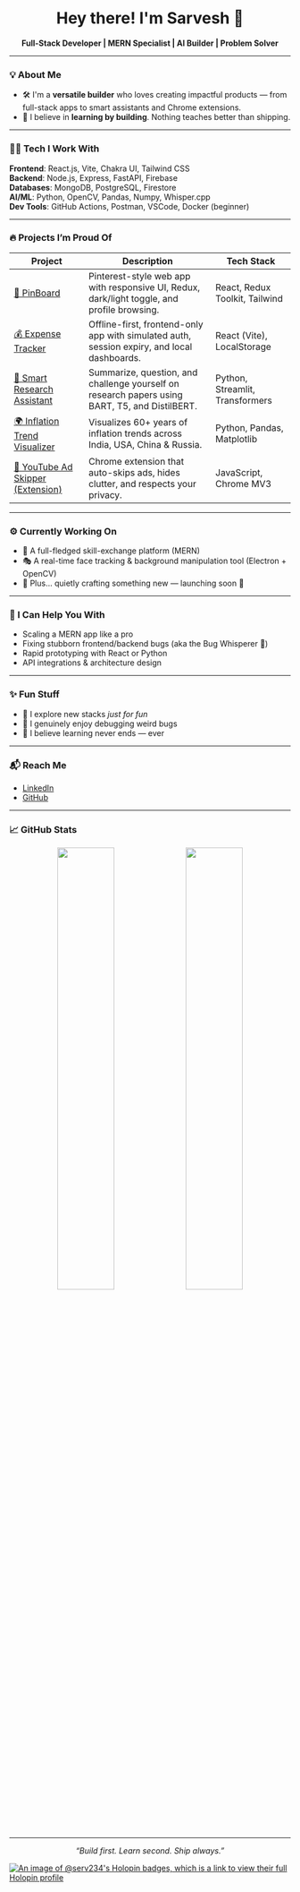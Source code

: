 <h1 align="center">Hey there! I'm Sarvesh 👋</h1>
<p align="center">
  <b>Full-Stack Developer | MERN Specialist | AI Builder | Problem Solver</b>
</p>

---

### 💡 About Me

- 🛠️ I'm a **versatile builder** who loves creating impactful products — from full-stack apps to smart assistants and Chrome extensions.
- 🚀 I believe in **learning by building**. Nothing teaches better than shipping.

---

### 👨‍💻 Tech I Work With

**Frontend**: React.js, Vite, Chakra UI, Tailwind CSS  
**Backend**: Node.js, Express, FastAPI, Firebase  
**Databases**: MongoDB, PostgreSQL, Firestore  
**AI/ML**: Python, OpenCV, Pandas, Numpy, Whisper.cpp  
**Dev Tools**: GitHub Actions, Postman, VSCode, Docker (beginner)  

---

### 🔥 Projects I’m Proud Of

| Project | Description | Tech Stack |
|--------|-------------|------------|
| [📌 PinBoard](https://github.com/serv-er/pinboard) | Pinterest-style web app with responsive UI, Redux, dark/light toggle, and profile browsing. | React, Redux Toolkit, Tailwind |
| [💰 Expense Tracker](https://github.com/serv-er/client-web) | Offline-first, frontend-only app with simulated auth, session expiry, and local dashboards. | React (Vite), LocalStorage |
| [🧠 Smart Research Assistant](https://github.com/serv-er/Smart_Assistant_For_Research_Paper_summarizer) | Summarize, question, and challenge yourself on research papers using BART, T5, and DistilBERT. | Python, Streamlit, Transformers |
| [🌍 Inflation Trend Visualizer](https://github.com/serv-er/inflation-Trend) | Visualizes 60+ years of inflation trends across India, USA, China & Russia. | Python, Pandas, Matplotlib |
| [🚫 YouTube Ad Skipper (Extension)](https://github.com/serv-er/yt-adBlock) | Chrome extension that auto-skips ads, hides clutter, and respects your privacy. | JavaScript, Chrome MV3 |

---

### ⚙️ Currently Working On

- 💼 A full-fledged skill-exchange platform (MERN)  
- 🎭 A real-time face tracking & background manipulation tool (Electron + OpenCV)  
- 🧪 Plus... quietly crafting something new — launching soon 👀

---

### 🧠 I Can Help You With

- Scaling a MERN app like a pro  
- Fixing stubborn frontend/backend bugs (aka the Bug Whisperer 🐛)  
- Rapid prototyping with React or Python  
- API integrations & architecture design  

---

### ✨ Fun Stuff

- 🧪 I explore new stacks *just for fun*  
- 🐞 I genuinely enjoy debugging weird bugs  
- 🔁 I believe learning never ends — ever  

---

### 📬 Reach Me

- [LinkedIn](https://www.linkedin.com/in/sarvesh-baranwal-9a5b29201)  
- [GitHub](https://github.com/serv-er)  
<!--- Add your portfolio link if you have one -->

---

### 📈 GitHub Stats

<p align="center">
  <img src="https://github-readme-stats.vercel.app/api?username=serv-er&show_icons=true&theme=react&count_private=true" width="45%" />
  <img src="https://github-readme-streak-stats.herokuapp.com/?user=serv-er&theme=react" width="45%" />
</p>

---

<p align="center">
  <i>“Build first. Learn second. Ship always.”</i>
</p>


[![An image of @serv234's Holopin badges, which is a link to view their full Holopin profile](https://holopin.me/serv234)](https://holopin.io/@serv234)
